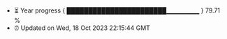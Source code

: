 - ⏳ Year progress { ███████████████████████▁▁▁▁▁▁▁ } 79.71 %
- ⏰ Updated on Wed, 18 Oct 2023 22:15:44 GMT

